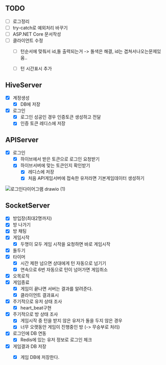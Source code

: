 ## TODO
- [ ] 로그정리
- [ ] try-catch로 예외처리 바꾸기
- [ ] ASP.NET Core 문서작성
- [ ] 클라이언트 수정
    - [ ] 턴순서에 맞춰서 id,돌 출력되는거 -> 돌색은 해결, id는 겹쳐서나오는문제있움..
    - [ ] 턴 시간표시 추가     


## HiveServer
- [x] 계정생성
    - [x] DB에 저장     
- [x] 로그인
    - [x] 로그인 성공인 경우 인증토큰 생성하고 전달
    - [x] 인증 토큰 레디스에 저장

## APIServer
- [x] 로그인
    - [x] 하이브에서 받은 토큰으로 로그인 요청받기
    - [x] 하이브서버에 맞는 토큰인지 확인받기 
        - [x] 레디스에 저장
        - [x] 처음 API게임서버에 접속한 유저라면 기본게임데이터 생성하기

![로그인다이어그램 drawio (1)](https://github.com/jeongkaon/Com2usServerCamp/assets/90167264/2e5eae26-67b4-4bb9-96f4-8b775a970385)

                     
## SocketServer
- [x] 방입장(최대2명까지)
- [x] 방 나가기
- [x] 방 채팅
- [x] 게임시작
    - [x] 두명이 모두 게임 시작을 요청하면 바로 게임시작
- [x] 돌두기
- [x] 타이머
    - [x] 시간 제한 넘으면 상대에게 턴 자동으로 넘기기
    - [x] 연속으로 6번 자동으로 턴이 넘어가면 게임취소 
- [x] 오목로직
- [x] 게임종료
    - [x] 게임이 끝나면 서버는 결과를 알려준다.
    - [x] 클라이언트 결과표시 
- [x] 주기적으로 유저 상태 조사
    - [x] heart_beat구현 
- [x] 주기적으로 방 상태 조사
    - [x] 게임시작 중 턴을 받지 않은 유저가 돌을 두지 않은 경우
    - [x] 너무 오랫동안 게임이 진행중인 방 (-> 무승부로 처리)
     
- [x] 로그인에 DB 연동
    - [x] Redis에 있는 유저 정보로 로그인 체크  
- [x] 게임결과 DB 저장
    - [x] 게임 DB에 저장한다. 

